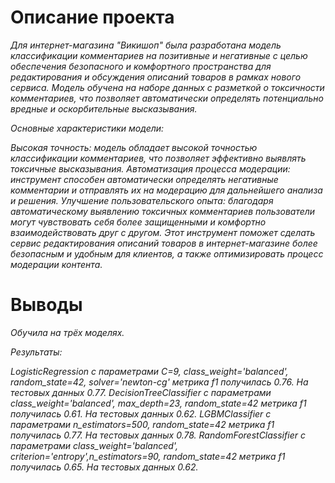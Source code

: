 # Описание проекта

*Для интернет-магазина "Викишоп" была разработана модель классификации комментариев на позитивные и негативные с целью обеспечения безопасного и комфортного пространства для редактирования и обсуждения описаний товаров в рамках нового сервиса. Модель обучена на наборе данных с разметкой о токсичности комментариев, что позволяет автоматически определять потенциально вредные и оскорбительные высказывания.*

*Основные характеристики модели:*

*Высокая точность: модель обладает высокой точностью классификации комментариев, что позволяет эффективно выявлять токсичные высказывания.
Автоматизация процесса модерации: инструмент способен автоматически определять негативные комментарии и отправлять их на модерацию для дальнейшего анализа и решения.
Улучшение пользовательского опыта: благодаря автоматическому выявлению токсичных комментариев пользователи могут чувствовать себя более защищенными и комфортно взаимодействовать друг с другом.
Этот инструмент поможет сделать сервис редактирования описаний товаров в интернет-магазине более безопасным и удобным для клиентов, а также оптимизировать процесс модерации контента.*

#  Выводы

*Обучила на трёх моделях.*

*Результаты:*

*LogisticRegression с параметрами C=9, class_weight='balanced', random_state=42, solver='newton-cg' метрика f1 получилась 0.76. На тестовых данных 0.77.
DecisionTreeClassifier с параметрами class_weight='balanced', max_depth=23, random_state=42 метрика f1 получилась 0.61. На тестовых данных 0.62.
LGBMClassifier с параметрами n_estimators=500, random_state=42 метрика f1 получилась 0.77. На тестовых данных 0.78.
RandomForestClassifier с параметрами class_weight='balanced', criterion='entropy',n_estimators=90, random_state=42 метрика f1 получилась 0.65. На тестовых данных 0.62.*
